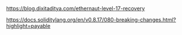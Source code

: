 https://blog.dixitaditya.com/ethernaut-level-17-recovery

https://docs.soliditylang.org/en/v0.8.17/080-breaking-changes.html?highlight=payable

